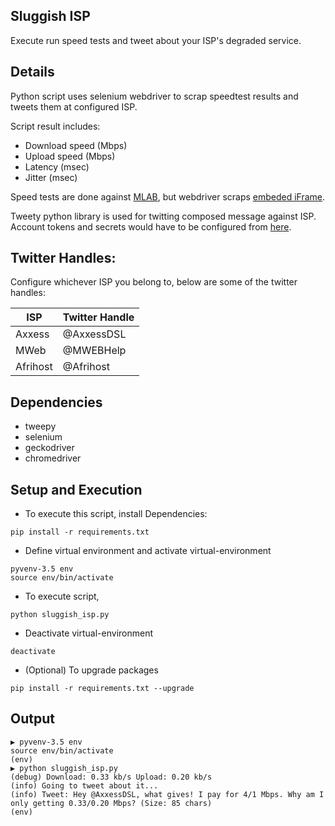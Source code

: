 Sluggish ISP
---
Execute run speed tests and tweet about your ISP's degraded service.

Details
----
Python script uses selenium webdriver to scrap speedtest results and tweets them at configured ISP.

Script result includes:
- Download speed (Mbps)
- Upload speed (Mbps)
- Latency (msec)
- Jitter (msec)

Speed tests are done against [MLAB](http://www.measurementlab.net/tools/ndt/), but webdriver scraps [embeded iFrame](http://www.measurementlab.net/tools/ndt/p/ndt-ws.html).

Tweety python library is used for twitting composed message against ISP.
Account tokens and secrets would have to be configured from [here](https://dev.twitter.com/).

Twitter Handles:
---
Configure whichever ISP you belong to, below are some of the twitter handles:

| ISP | Twitter Handle |  
| --- | --- |   
| Axxess | @AxxessDSL |
| MWeb | @MWEBHelp |
| Afrihost | @Afrihost |

Dependencies
---
- tweepy
- selenium
- geckodriver
- chromedriver

Setup and Execution
---
* To execute this script, install Dependencies:
```
pip install -r requirements.txt
```

* Define virtual environment and activate virtual-environment
```
pyvenv-3.5 env
source env/bin/activate
```

* To execute script,
```
python sluggish_isp.py
```

* Deactivate virtual-environment
```
deactivate
```

* (Optional) To upgrade packages
```
pip install -r requirements.txt --upgrade
```

Output
---
```
▶ pyvenv-3.5 env
source env/bin/activate
(env)
▶ python sluggish_isp.py
(debug) Download: 0.33 kb/s Upload: 0.20 kb/s
(info) Going to tweet about it...
(info) Tweet: Hey @AxxessDSL, what gives! I pay for 4/1 Mbps. Why am I only getting 0.33/0.20 Mbps? (Size: 85 chars)
(env)
```
